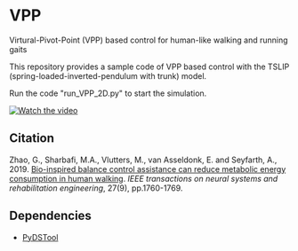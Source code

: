 # VPP
Virtural-Pivot-Point (VPP) based control for human-like walking and running gaits

This repository provides a sample code of VPP based control with the TSLIP (spring-loaded-inverted-pendulum with trunk) model. 

Run the code "run_VPP_2D.py" to start the simulation. 

[![Watch the video](https://img.youtube.com/vi/XkN2cWo8N1E/mqdefault.jpg)](https://youtube.com/shorts/XkN2cWo8N1E) 

## Citation
Zhao, G., Sharbafi, M.A., Vlutters, M., van Asseldonk, E. and Seyfarth, A., 2019. [Bio-inspired balance control assistance can reduce metabolic energy consumption in human walking](https://ieeexplore.ieee.org/abstract/document/8794599). _IEEE transactions on neural systems and rehabilitation engineering_, 27(9), pp.1760-1769.

## Dependencies
* [PyDSTool](https://github.com/robclewley/pydstool)

